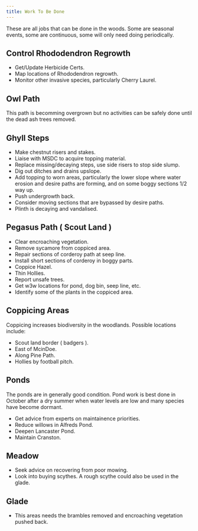 ```yaml
---
title: Work To Be Done 
---
```


These are all jobs that can be done in the woods. Some are seasonal events, some are continuous, some will only need doing periodically.


## Control Rhododendron Regrowth

* Get/Update Herbicide Certs.
* Map locations of Rhododendron regrowth.
* Monitor other invasive species, particularly Cherry Laurel.

## Owl Path

This path is becomming overgrown but no activities can be safely done until the dead ash trees removed.

## Ghyll Steps

* Make chestnut risers and stakes. 
* Liaise with MSDC to acquire topping material.
* Replace missing/decaying steps, use side risers to stop side slump.
* Dig out ditches and drains upslope.
* Add topping to worn areas, particularly the lower slope where water erosion and desire paths are forming, and on some boggy sections 1/2 way up.
* Push undergrowth back.
* Consider moving sections that are bypassed by desire paths.
* Plinth is decaying and vandalised.

## Pegasus Path ( Scout Land )

* Clear encroaching vegetation.
* Remove sycamore from coppiced area.
* Repair sections of corderoy path at seep line.
* Install short sections of corderoy in boggy parts.
* Coppice Hazel.
* Thin Hollies.
* Report unsafe trees.
* Get w3w locations for pond, dog bin, seep line, etc.
* Identify some of the plants in the coppiced area.

## Coppicing Areas

Coppicing increases biodiversity in the woodlands. Possible locations include:

* Scout land border ( badgers ).
* East of McinDoe.
* Along Pine Path.
* Hollies by football pitch.

## Ponds

The ponds are in generally good condition. Pond work is best done in October after a dry summer when water levels are low and many species have become dormant.

* Get advice from experts on maintainence priorities.
* Reduce willows in Alfreds Pond.
* Deepen Lancaster Pond.
* Maintain Cranston.

## Meadow

* Seek advice on recovering from poor mowing.
* Look into buying scythes. A rough scythe could also be used in the glade.


## Glade

* This areas needs the brambles removed and encroaching vegetation pushed back.





